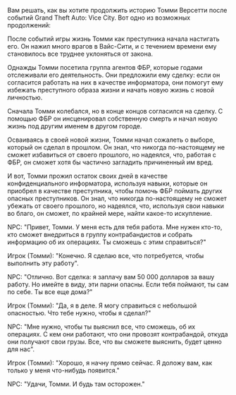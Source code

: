 Вам решать, как вы хотите продолжить историю Томми Версетти после событий Grand Theft Auto: Vice City. Вот одно из возможных продолжений:

После событий игры жизнь Томми как преступника начала настигать его. Он нажил много врагов в Вайс-Сити, и с течением времени ему становилось все труднее уклоняться от закона.

Однажды Томми посетила группа агентов ФБР, которые годами отслеживали его деятельность. Они предложили ему сделку: если он согласится работать на них в качестве информатора, они помогут ему избежать преступного образа жизни и начать новую жизнь с новой личностью.

Сначала Томми колебался, но в конце концов согласился на сделку. С помощью ФБР он инсценировал собственную смерть и начал новую жизнь под другим именем в другом городе.

Осваиваясь в своей новой жизни, Томми начал сожалеть о выборе, который он сделал в прошлом. Он знал, что никогда по-настоящему не сможет избавиться от своего прошлого, но надеялся, что, работая с ФБР, он сможет хотя бы частично загладить причиненный им вред.

И вот, Томми прожил остаток своих дней в качестве конфиденциального информатора, используя навыки, которые он приобрел в качестве преступника, чтобы помочь ФБР поймать других опасных преступников. Он знал, что никогда по-настоящему не сможет убежать от своего прошлого, но надеялся, что, используя свои навыки во благо, он сможет, по крайней мере, найти какое-то искупление.


NPC: "Привет, Томми. У меня есть для тебя работа. Мне нужен кто-то, кто сможет внедриться в группу контрабандистов и собрать информацию об их операциях. Ты сможешь с этим справиться?"

Игрок (Томми): "Конечно. Я сделаю все, что потребуется, чтобы выполнить эту работу".

NPC: "Отлично. Вот сделка: я заплачу вам 50 000 долларов за вашу работу. Но имейте в виду, эти парни опасны. Если тебя поймают, ты сам по себе. Ты все еще дома?"

Игрок (Томми): "Да, я в деле. Я могу справиться с небольшой опасностью. Что тебе нужно, чтобы я сделал?"

NPC: "Мне нужно, чтобы ты выяснил все, что сможешь, об их операциях. С кем они работают, что они провозят контрабандой, откуда они получают свои грузы. Все, что вы сможете выяснить, будет ценно для нас".

Игрок (Томми): "Хорошо, я начну прямо сейчас. Я доложу вам, как только у меня что-нибудь появится."

NPC: "Удачи, Томми. И будь там осторожен."